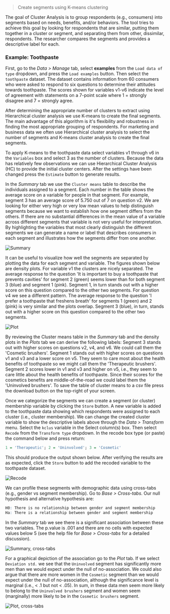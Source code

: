 > Create segments using K-means clustering

The goal of Cluster Analysis is to group respondents (e.g., consumers) into segments based on needs, benefits, and/or behaviors. The tool tries to achieve this goal by looking for respondents that are similar, putting them together in a cluster or segment, and separating them from other, dissimilar, respondents. The researcher compares the segments and provides a descriptive label for each.

### Example: Toothpaste

First, go to the _Data > Manage_ tab, select **examples** from the `Load data of type` dropdown, and press the `Load examples` button. Then select the `toothpaste` dataset. The dataset contains information from 60 consumers who were asked to respond to six questions to determine their attitudes towards toothpaste. The scores shown for variables v1-v6 indicate the level of agreement with statements on a 7-point scale where 1 = strongly disagree and 7 = strongly agree.

After determining the appropriate number of clusters to extract using Hierarchical cluster analysis we use K-means to create the final segments. The main advantage of this algorithm is it's flexibility and robustness in finding the most appropriate grouping of respondents. For marketing and business data we often use Hierarchical cluster analysis to select the number of segments and K-means cluster analysis to create the final segments.

To apply K-means to the toothpaste data select variables v1 through v6 in the `Variables` box and select 3 as the number of clusters. Because the data has relatively few observations we can use Hierarchical Cluster Analysis (HC) to provide the initial cluster centers. After the settings have been changed press the `Estimate` button to generate results.

In the _Summary_ tab we use the `Cluster means` table to describe the individuals assigned to a segment. Each number in the table shows the average score on a variable for people in that segment. For example, segment 3 has an average score of 5.750 out of 7 on question v2. We are looking for either very high or very low mean values to help distinguish segments because we want to establish how one segment differs from the others. If there are no substantial differences in the mean value of a variable across different segments that variable is not very useful for interpretation. By highlighting the variables that most clearly distinguish the different segments we can generate a name or label that describes consumers in each segment and illustrates how the segments differ from one another.

![Summary](figures_multivariate/kmeans_clus_summary.png)

It can be useful to visualize how well the segments are separated by plotting the data for each segment and variable. The figures shown below are density plots. For variable v1 the clusters are nicely separated. The average response to the question 'It is important to buy a toothpaste that prevents cavities' for segment 2 (green) seems lower than for both segment 3 (blue) and segment 1 (pink). Segment 1, in turn stands out with a higher score on this question compared to the other two segments. For question v4 we see a different pattern. The average response to the question 'I prefer a toothpaste that freshens breath' for segments 1 (green) and 2 (pink) is very similar and the plots overlap. Segment 3 (blue), in turn, stands out with a higher score on this question compared to the other two segments.

![Plot](figures_multivariate/kmeans_clus_plot.png)

By reviewing the Cluster means table in the _Summary_ tab and the density plots in the _Plots_ tab we can derive the following labels: Segment 3 stands out with higher scores on questions v2, v4, and v6. We could call them the 'Cosmetic brushers'. Segment 1 stands out with higher scores on questions v1 and v3 and a lower score on v5. They seem to care most about the health benefits of toothpaste so we might call them the 'Therapeutic brushers'. Segment 2 scores lower in v1 and v3 and higher on v5, i.e., they seem to care little about the health benefits of toothpaste. Since their scores for the cosmetics benefits are middle-of-the-road we could label them the 'Uninvolved brushers'. To save the table of cluster means to a csv file press the download button on the top-right of your screen.

Once we categorize the segments we can create a segment (or cluster) membership variable by clicking the `Store` button. A new variable is added to the toothpaste data showing which respondents were assigned to each cluster (i.e., cluster membership). We can change the created cluster variable to show the descriptive labels above through the _Data > Transform_ menu. Select the `kclus` variable in the Select column(s) box. Then select `Recode` from the `Transform type` dropdown. In the recode box type (or paste) the command below and press return:

```r
1 = 'Therapeutic'; 2 = 'Uninvolved'; 3 = 'Cosmetic'
```

This should produce the output shown below. After verifying the results are as expected, click the `Store` button to add the recoded variable to the toothpaste dataset.

![Recode](figures_multivariate/kmeans_clus_transform_recode.png)

We can profile these segments with demographic data using cross-tabs (e.g., gender vs segment membership). Go to _Base > Cross-tabs_. Our null hypothesis and alternative hypothesis are:

```r
H0: There is no relationship between gender and segment membership
Ha: There is a relationship between gender and segment membership
```

In the _Summary_ tab we see there is a significant association between these two variables. The p.value is .001 and there are no cells with expected values below 5 (see the help file for _Base > Cross-tabs_ for a detailed discussion).

![Summary, cross-tabs](figures_multivariate/kmeans_clus_cross_tabs_summary.png)

For a graphical depiction of the association go to the _Plot_ tab. If we select `Deviation std.` we see that the `Uninvolved` segment has significantly more men than we would expect under the null of no-association. We could also argue that there are more women in the `Cosmetic` segment than we would expect under the null of no-association, although the significance level is marginal (i.e., < .1 but not < .05). In sum, in these data men seem more likely to belong to the `Uninvolved brushers` segment and women seem (marginally) more likely to be in the `Cosmetic brushers` segment.

![Plot, cross-tabs](figures_multivariate/kmeans_clus_cross_tabs_plot.png)
